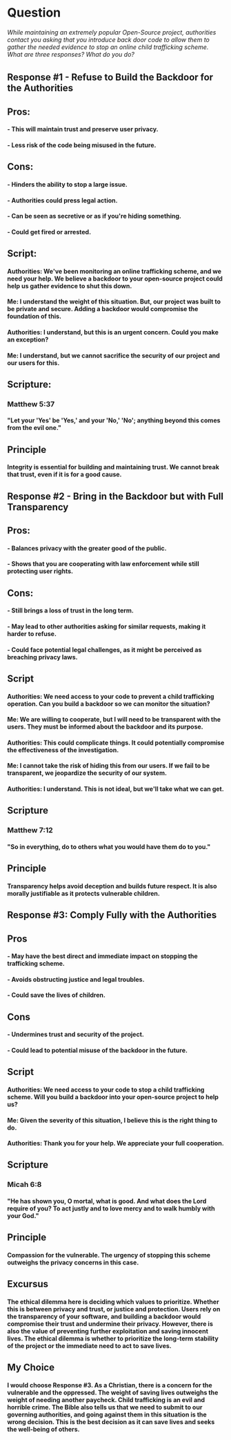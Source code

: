# Question
###### While maintaining an extremely popular Open-Source project, authorities contact you asking that you introduce back door code to allow them to gather the needed evidence to stop an online child trafficking scheme. What are three responses? What do you do?

## Response #1 - Refuse to Build the Backdoor for the Authorities

## Pros:
#### - This will maintain trust and preserve user privacy.
#### - Less risk of the code being misused in the future.

## Cons:
#### - Hinders the ability to stop a large issue.
#### - Authorities could press legal action.
#### - Can be seen as secretive or as if you're hiding something.
#### - Could get fired or arrested.

## Script:
#### Authorities: We've been monitoring an online trafficking scheme, and we need your help. We believe a backdoor to your open-source project could help us gather evidence to shut this down.
#### Me: I understand the weight of this situation. But, our project was built to be private and secure. Adding a backdoor would compromise the foundation of this.
#### Authorities: I understand, but this is an urgent concern. Could you make an exception?
#### Me: I understand, but we cannot sacrifice the security of our project and our users for this.

## Scripture:
### Matthew 5:37
#### "Let your 'Yes' be 'Yes,' and your 'No,' 'No'; anything beyond this comes from the evil one."

## Principle 
#### Integrity is essential for building and maintaining trust. We cannot break that trust, even if it is for a good cause.


## Response #2 - Bring in the Backdoor but with Full Transparency

## Pros:
#### - Balances privacy with the greater good of the public.
#### - Shows that you are cooperating with law enforcement while still protecting user rights.

## Cons:
#### - Still brings a loss of trust in the long term.
#### - May lead to other authorities asking for similar requests, making it harder to refuse.
#### - Could face potential legal challenges, as it might be perceived as breaching privacy laws.

## Script
#### Authorities: We need access to your code to prevent a child trafficking operation. Can you build a backdoor so we can monitor the situation?
#### Me: We are willing to cooperate, but I will need to be transparent with the users. They must be informed about the backdoor and its purpose.
#### Authorities: This could complicate things. It could potentially compromise the effectiveness of the investigation.
#### Me: I cannot take the risk of hiding this from our users. If we fail to be transparent, we jeopardize the security of our system.
#### Authorities: I understand. This is not ideal, but we'll take what we can get.

## Scripture
### Matthew 7:12
#### "So in everything, do to others what you would have them do to you."

## Principle
#### Transparency helps avoid deception and builds future respect. It is also morally justifiable as it protects vulnerable children.

## Response #3: Comply Fully with the Authorities

## Pros
#### - May have the best direct and immediate impact on stopping the trafficking scheme.
#### - Avoids obstructing justice and legal troubles.
#### - Could save the lives of children.

## Cons
#### - Undermines trust and security of the project.
#### - Could lead to potential misuse of the backdoor in the future. 

## Script
#### Authorities: We need access to your code to stop a child trafficking scheme. Will you build a backdoor into your open-source project to help us?
#### Me: Given the severity of this situation, I believe this is the right thing to do.
#### Authorities: Thank you for your help. We appreciate your full cooperation.

## Scripture 
### Micah 6:8
#### "He has shown you, O mortal, what is good. And what does the Lord require of you? To act justly and to love mercy and to walk humbly with your God."

## Principle
#### Compassion for the vulnerable. The urgency of stopping this scheme outweighs the privacy concerns in this case.

## Excursus
#### The ethical dilemma here is deciding which values to prioritize. Whether this is between privacy and trust, or justice and protection. Users rely on the transparency of your software, and building a backdoor would compromise their trust and undermine their privacy. However, there is also the value of preventing further exploitation and saving innocent lives. The ethical dilemma is whether to prioritize the long-term stability of the project or the immediate need to act to save lives.


## My Choice
#### I would choose Response #3. As a Christian, there is a concern for the vulnerable and the oppressed. The weight of saving lives outweighs the weight of needing another paycheck. Child trafficking is an evil and horrible crime. The Bible also tells us that we need to submit to our governing authorities, and going against them in this situation is the wrong decision. This is the best decision as it can save lives and seeks the well-being of others.